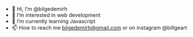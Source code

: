 - 👋 Hi, I’m @bilgedemirh
- 👀 I’m interested in web development
- 🌱 I’m currently learning Javascript
- 📫 How to reach me bilgedemirh@gmail.com or on instagram @billgeart
